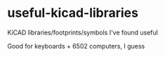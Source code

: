 # useful-kicad-libraries
KiCAD libraries/footprints/symbols I've found useful 

Good for keyboards + 6502 computers, I guess
